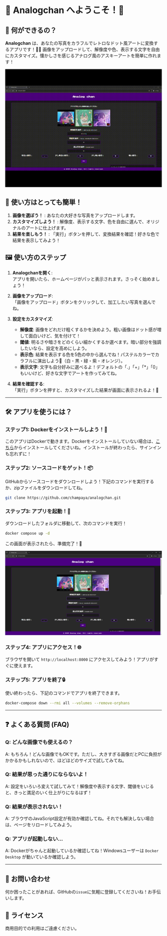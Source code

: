 # 🎨 **Analogchan** へようこそ！🎉

## 🌟 何ができるの？

**Analogchan** は、あなたの写真をカラフルでレトロなドット風アートに変換するアプリです！📸✨ 画像をアップロードして、解像度や色、表示する文字を自由にカスタマイズ。懐かしさを感じるアナログ風のアスキーアートを簡単に作れます！

![Image1](/docs/2.gif)

## 🚀 使い方はとっても簡単！

1. **画像を選ぼう！** : あなたの大好きな写真をアップロードします。
2. **カスタマイズしよう！** : 解像度、表示する文字、色を自由に選んで、オリジナルのアートに仕上げます。
3. **結果を楽しもう！** : 「実行」ボタンを押して、変換結果を確認！好きな色で結果を表示してみよう！

## 🖼 使い方のステップ

1. **Analogchanを開く**:  
   アプリを開いたら、ホームページがパッと表示されます。さっそく始めましょう！

2. **画像をアップロード**:  
   「画像をアップロード」ボタンをクリックして、加工したい写真を選んでね。

3. **設定をカスタマイズ**:  
   - **解像度**: 画像をどれだけ粗くするかを決めよう。粗い画像はドット感が増して面白いけど、気を付けて！
   - **閾値**: 明るさや暗さをどのくらい細かくするか選べます。暗い部分を強調したいなら、設定を高めにしよう。
   - **表示色**: 結果を表示する色を5色の中から選んでね！パステルカラーでカラフルに演出しよう🎨（白・黒・緑・紫・オレンジ）。
   - **表示文字**: 文字も自分好みに選べるよ！デフォルトの「.」「+」「*」「0」もいいけど、好きな文字でアートを作ってみてね。

4. **結果を確認する**:  
   「実行」ボタンを押すと、カスタマイズした結果が画面に表示されるよ！🎉 

---

## 🛠 アプリを使うには？

### ステップ1: Dockerをインストールしよう！🐳
このアプリはDockerで動きます。Dockerをインストールしていない場合は、[こちら](https://www.docker.com/products/docker-desktop/)からインストールしてくださいね。インストールが終わったら、サインインも忘れずに！

### ステップ2: ソースコードをゲット！📦
GitHubからソースコードをダウンロードしよう！下記のコマンドを実行するか、zipファイルをダウンロードしてね。

```bash
git clone https://github.com/champaya/analogchan.git
```

### ステップ3: アプリを起動！🚀
ダウンロードしたフォルダに移動して、次のコマンドを実行！

```bash
docker compose up -d
```
この画面が表示されたら、準備完了！🎉

![Image1](/docs/1.png)

### ステップ4: アプリにアクセス！🌐
ブラウザを開いて `http://localhost:8000` にアクセスしてみよう！アプリがすぐに使えます。

### ステップ5: アプリを終了🔒
使い終わったら、下記のコマンドでアプリを終了できます。

```bash
docker-compose down --rmi all --volumes --remove-orphans
```

---

## ❓ よくある質問 (FAQ)

### Q: どんな画像でも使えるの？
A: もちろん！どんな画像でもOKです。ただし、大きすぎる画像だとPCに負担がかかるかもしれないので、ほどほどのサイズで試してみてね。

### Q: 結果が思った通りにならないよ！
A: 設定をいろいろ変えて試してみて！解像度や表示する文字、閾値をいじると、きっと満足のいく仕上がりになるはず！

### Q: 結果が表示されない！
A: ブラウザのJavaScript設定が有効か確認してね。それでも解決しない場合は、ページをリロードしてみよう。

### Q: アプリが起動しない…
A: Dockerがちゃんと起動しているか確認してね！Windowsユーザーは `Docker Desktop` が動いているか確認しよう。

---

## 📨 お問い合わせ

何か困ったことがあれば、GitHubの`issue`に気軽に登録してくださいね！お手伝いします。

## 🎨 ライセンス

商用目的での利用はご遠慮ください。
